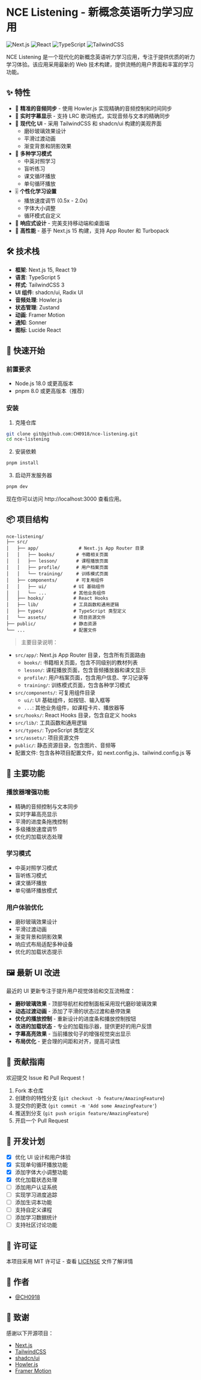 # NCE Listening - 新概念英语听力学习应用

![Next.js](https://img.shields.io/badge/Next.js-15-black)
![React](https://img.shields.io/badge/React-19-blue)
![TypeScript](https://img.shields.io/badge/TypeScript-5-blue)
![TailwindCSS](https://img.shields.io/badge/TailwindCSS-3-06B6D4)

NCE Listening 是一个现代化的新概念英语听力学习应用，专注于提供优质的听力学习体验。该应用采用最新的 Web 技术构建，提供流畅的用户界面和丰富的学习功能。

## ✨ 特性

- 🎯 **精准的音频同步** - 使用 Howler.js 实现精确的音频控制和时间同步
- 📝 **实时字幕显示** - 支持 LRC 歌词格式，实现音频与文本的精确同步
- 🎨 **现代化 UI** - 采用 TailwindCSS 和 shadcn/ui 构建的美观界面
  - 磨砂玻璃效果设计
  - 平滑过渡动画
  - 渐变背景和阴影效果
- 🔄 **多种学习模式**
  - 中英对照学习
  - 盲听练习
  - 课文循环播放
  - 单句循环播放
- 🎚️ **个性化学习设置**
  - 播放速度调节 (0.5x - 2.0x)
  - 字体大小调整
  - 循环模式自定义
- 📱 **响应式设计** - 完美支持移动端和桌面端
- 🚀 **高性能** - 基于 Next.js 15 构建，支持 App Router 和 Turbopack

## 🛠️ 技术栈

- **框架**: Next.js 15, React 19
- **语言**: TypeScript 5
- **样式**: TailwindCSS 3
- **UI 组件**: shadcn/ui, Radix UI
- **音频处理**: Howler.js
- **状态管理**: Zustand
- **动画**: Framer Motion
- **通知**: Sonner
- **图标**: Lucide React

## 🚀 快速开始

### 前置要求

- Node.js 18.0 或更高版本
- pnpm 8.0 或更高版本（推荐）

### 安装

1. 克隆仓库
```bash
git clone git@github.com:CH0918/nce-listening.git
cd nce-listening
```

2. 安装依赖
```bash
pnpm install
```

3. 启动开发服务器
```bash
pnpm dev
```

现在你可以访问 http://localhost:3000 查看应用。

## 📦 项目结构

```
nce-listening/
├── src/
│   ├── app/               # Next.js App Router 目录
│   │   ├── books/        # 书籍相关页面
│   │   ├── lesson/       # 课程播放页面
│   │   ├── profile/      # 用户档案页面
│   │   └── training/     # 训练模式页面
│   ├── components/       # 可复用组件
│   │   ├── ui/          # UI 基础组件
│   │   └── ...          # 其他业务组件
│   ├── hooks/           # React Hooks
│   ├── lib/             # 工具函数和通用逻辑
│   ├── types/           # TypeScript 类型定义
│   └── assets/          # 项目资源文件
├── public/              # 静态资源
└── ...                  # 配置文件
```

> 主要目录说明：
- `src/app/`: Next.js App Router 目录，包含所有页面路由
  - `books/`: 书籍相关页面，包含不同级别的教材列表
  - `lesson/`: 课程播放页面，包含音频播放器和课文显示
  - `profile/`: 用户档案页面，包含用户信息、学习记录等
  - `training/`: 训练模式页面，包含各种学习模式
- `src/components/`: 可复用组件目录
  - `ui/`: UI 基础组件，如按钮、输入框等
  - `...`: 其他业务组件，如课程卡片、播放器等
- `src/hooks/`: React Hooks 目录，包含自定义 hooks
- `src/lib/`: 工具函数和通用逻辑
- `src/types/`: TypeScript 类型定义
- `src/assets/`: 项目资源文件
- `public/`: 静态资源目录，包含图片、音频等
- 配置文件: 包含各种项目配置文件，如 next.config.js、tailwind.config.js 等

## 🎯 主要功能

### 播放器增强功能
- 精确的音频控制与文本同步
- 实时字幕高亮显示
- 平滑的进度条拖拽控制
- 多级播放速度调节
- 优化的加载状态处理

### 学习模式
- 中英对照学习模式
- 盲听练习模式
- 课文循环播放
- 单句循环播放模式

### 用户体验优化
- 磨砂玻璃效果设计
- 平滑过渡动画
- 渐变背景和阴影效果
- 响应式布局适配多种设备
- 优化的加载状态提示

## 🖼️ 最新 UI 改进

最近的 UI 更新专注于提升用户视觉体验和交互流畅度：

- **磨砂玻璃效果** - 顶部导航栏和控制面板采用现代磨砂玻璃效果
- **动态过渡动画** - 添加了平滑的状态过渡和悬停效果
- **优化的播放控制** - 重新设计的进度条和播放控制按钮
- **改进的加载状态** - 专业的加载指示器，提供更好的用户反馈
- **字幕高亮效果** - 当前播放句子的增强视觉突出显示
- **布局优化** - 更合理的间距和对齐，提高可读性

## 🤝 贡献指南

欢迎提交 Issue 和 Pull Request！

1. Fork 本仓库
2. 创建你的特性分支 (`git checkout -b feature/AmazingFeature`)
3. 提交你的更改 (`git commit -m 'Add some AmazingFeature'`)
4. 推送到分支 (`git push origin feature/AmazingFeature`)
5. 开启一个 Pull Request

## 📝 开发计划

- [x] 优化 UI 设计和用户体验
- [x] 实现单句循环播放功能
- [x] 添加字体大小调整功能
- [x] 优化加载状态处理
- [ ] 添加用户认证系统
- [ ] 实现学习进度追踪
- [ ] 添加生词本功能
- [ ] 支持自定义课程
- [ ] 添加学习数据统计
- [ ] 支持社区讨论功能

## 📄 许可证

本项目采用 MIT 许可证 - 查看 [LICENSE](LICENSE) 文件了解详情

## 👥 作者

- [@CH0918](https://github.com/CH0918)

## 🙏 致谢

感谢以下开源项目：

- [Next.js](https://nextjs.org/)
- [TailwindCSS](https://tailwindcss.com/)
- [shadcn/ui](https://ui.shadcn.com/)
- [Howler.js](https://howlerjs.com/)
- [Framer Motion](https://www.framer.com/motion/)
